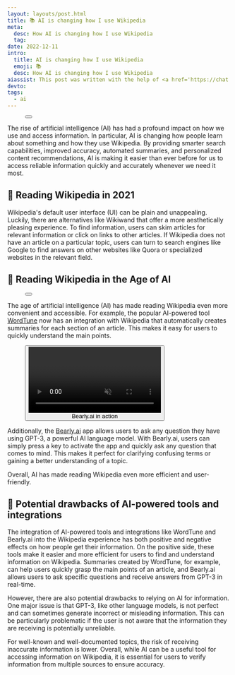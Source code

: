 ```yaml
---
layout: layouts/post.html
title: 📚 AI is changing how I use Wikipedia
meta:
  desc: How AI is changing how I use Wikipedia
  tag: 
date: 2022-12-11
intro:
  title: AI is changing how I use Wikipedia
  emoji: 📚
  desc: How AI is changing how I use Wikipedia
aiassist: This post was written with the help of <a href='https://chat.openai.com/chat' target='_blank'>ChatGPT</a>.
devto: 
tags:
  - ai
---
```


<figure
  x-data="{
    imageSrc: '/images/blog/wikiped-ai/wordtune-light.png',
    imageAlt: 'WordTune summary in Wikipedia',
    showImageOverlay: function (imageElem) {
      this.$dispatch('show-image-overlay', imageElem.src);
    },
    }">
  <button
    @click="showImageOverlay($event.target)"
    class="group h-52 md:h-96 w-full"
    >
    <img
      :src="imageSrc"
      :alt="imageAlt"
      width="100%"
      class="w-full h-full object-cover object-center rounded-2xl md:rounded-xl m-0 transition-opacity group-hover:opacity-50 group-focus:opacity-50"
      loading="lazy">
    <figcaption
      class="opacity-0 group-hover:opacity-100 group-focus:opacity-100 transition-opacity text-white font-bold text-xs text-right -mt-10 mb-12 mr-8"
      x-text="imageAlt"
    ></figcaption>
  </button>
</figure>

The rise of artificial intelligence (AI) has had a profound impact on how we use and access information. In particular, AI is changing how people learn about something and how they use Wikipedia. By providing smarter search capabilities, improved accuracy, automated summaries, and personalized content recommendations, AI is making it easier than ever before for us to access reliable information quickly and accurately whenever we need it most.

## 📓 Reading Wikipedia in 2021

Wikipedia's default user interface (UI) can be plain and unappealing. Luckily, there are alternatives like Wikiwand that offer a more aesthetically pleasing experience. To find information, users can skim articles for relevant information or click on links to other articles. If Wikipedia does not have an article on a particular topic, users can turn to search engines like Google to find answers on other websites like Quora or specialized websites in the relevant field.

## 🧠 Reading Wikipedia in the Age of AI

<figure
  x-data="{
    imageSrc: '/images/blog/wikiped-ai/wordtune.png',
    imageAlt: 'WordTune summary in Wikipedia',
    showImageOverlay: function (imageElem) {
      this.$dispatch('show-image-overlay', imageElem.src);
    },
    }">
  <button
    @click="showImageOverlay($event.target)"
    class="group h-52 md:h-96 w-full"
    >
    <img
      :src="imageSrc"
      :alt="imageAlt"
      width="100%"
      class="w-full h-full object-cover object-center rounded-2xl md:rounded-xl m-0 transition-opacity group-hover:opacity-50 group-focus:opacity-50"
      loading="lazy">
    <figcaption
      class="opacity-0 group-hover:opacity-100 group-focus:opacity-100 transition-opacity text-white font-bold text-xs text-right -mt-10 mb-12 mr-8"
      x-text="imageAlt"
    ></figcaption>
  </button>
</figure>

The age of artificial intelligence (AI) has made reading Wikipedia even more convenient and accessible. For example, the popular AI-powered tool [WordTune](https://wordtune.com) now has an integration with Wikipedia that automatically creates summaries for each section of an article. This makes it easy for users to quickly understand the main points.

<figure class="relative"
  x-data="{
    videoSrc: '/videos/bearlyai.webm',
    showVideoOverlay: function () {
      this.$dispatch('show-video-overlay', this.videoSrc);
      $refs.video.pause();
    },
    init: function () {
      // wait until the user has scrolled down to this element before loading the video
      const observer = new IntersectionObserver((entries) => {
        if (entries[0].isIntersecting) {
          if (!$refs.video.src) {
            $refs.video.innerHTML = `<source src='${this.videoSrc}' type='video/${this.videoSrc.split('.').pop()}'>`;
            observer.disconnect();
          }
        }
      });
      observer.observe($refs.video);
    },
    }"
    @hide-video-overlay.window="$refs.video.play()"
    >
    <button
    @click="showVideoOverlay()"
    class="h-52 md:h-96 w-full">
  <video
    class="w-full h-full object-cover object-center rounded-2xl md:rounded-xl m-0"
    autoplay
    loop
    muted
    playsinline
    loading="lazy"
    x-ref="video"
    >
  </video>
  <figcaption class="absolute bottom-0 right-0 opacity-0 group-hover:opacity-100 transition-opacity text-white font-bold text-xs text-right -mb-10 mr-8">Bearly.ai in action</figcaption>
  </button>
</figure>

Additionally, the [Bearly.ai](https://bearly.ai) app allows users to ask any question they have using GPT-3, a powerful AI language model. With Bearly.ai, users can simply press a key to activate the app and quickly ask any question that comes to mind. This makes it perfect for clarifying confusing terms or gaining a better understanding of a topic.

Overall, AI has made reading Wikipedia even more efficient and user-friendly.

## 🤖 Potential drawbacks of AI-powered tools and integrations

The integration of AI-powered tools and integrations like WordTune and Bearly.ai into the Wikipedia experience has both positive and negative effects on how people get their information. On the positive side, these tools make it easier and more efficient for users to find and understand information on Wikipedia. Summaries created by WordTune, for example, can help users quickly grasp the main points of an article, and Bearly.ai allows users to ask specific questions and receive answers from GPT-3 in real-time.

However, there are also potential drawbacks to relying on AI for information. One major issue is that GPT-3, like other language models, is not perfect and can sometimes generate incorrect or misleading information. This can be particularly problematic if the user is not aware that the information they are receiving is potentially unreliable.

For well-known and well-documented topics, the risk of receiving inaccurate information is lower. Overall, while AI can be a useful tool for accessing information on Wikipedia, it is essential for users to verify information from multiple sources to ensure accuracy.
